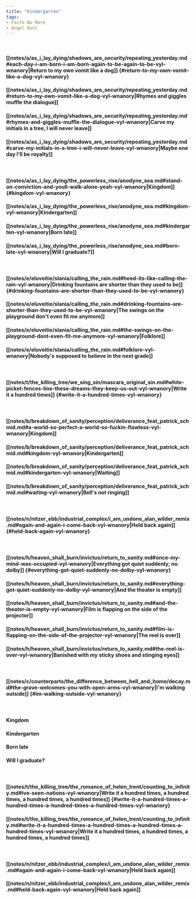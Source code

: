 ```yaml
---
title: "Kindergarten"
tags:
- Faith No More
- Angel Dust
---
```

&nbsp;
#### [[notes/a/as_i_lay_dying/shadows_are_security/repeating_yesterday.md#each-day-i-am-born-i-am-born-again-to-be-again-to-be-vyl-wnanory|Return to my own vomit like a dog]] {#return-to-my-own-vomit-like-a-dog-vyl-wnanory}
#### [[notes/a/as_i_lay_dying/shadows_are_security/repeating_yesterday.md#return-to-my-own-vomit-like-a-dog-vyl-wnanory|Rhymes and giggles muffle the dialogue]]
#### [[notes/a/as_i_lay_dying/shadows_are_security/repeating_yesterday.md#rhymes-and-giggles-muffle-the-dialogue-vyl-wnanory|Carve my initials in a tree, I will never leave]]
#### [[notes/a/as_i_lay_dying/shadows_are_security/repeating_yesterday.md#carve-my-initials-in-a-tree-i-will-never-leave-vyl-wnanory|Maybe one day I'll be royalty]]
&nbsp;
#### [[notes/a/as_i_lay_dying/the_powerless_rise/anodyne_sea.md#stand-on-conviction-and-youll-walk-alone-yeah-vyl-wnanory|Kingdom]] {#kingdom-vyl-wnanory}
#### [[notes/a/as_i_lay_dying/the_powerless_rise/anodyne_sea.md#kingdom-vyl-wnanory|Kindergarten]]
#### [[notes/a/as_i_lay_dying/the_powerless_rise/anodyne_sea.md#kindergarten-vyl-wnanory|Born late]]
#### [[notes/a/as_i_lay_dying/the_powerless_rise/anodyne_sea.md#born-late-vyl-wnanory|Will I graduate?]]
&nbsp;
#### [[notes/e/eluveitie/slania/calling_the_rain.md#heed-its-like-calling-the-rain-vyl-wnanory|Drinking fountains are shorter than they used to be]] {#drinking-fountains-are-shorter-than-they-used-to-be-vyl-wnanory}
#### [[notes/e/eluveitie/slania/calling_the_rain.md#drinking-fountains-are-shorter-than-they-used-to-be-vyl-wnanory|The swings on the playground don't even fit me anymore]]
#### [[notes/e/eluveitie/slania/calling_the_rain.md#the-swings-on-the-playground-dont-even-fit-me-anymore-vyl-wnanory|Folklore]]
#### [[notes/e/eluveitie/slania/calling_the_rain.md#folklore-vyl-wnanory|Nobody's supposed to believe in the next grade]]
&nbsp;
#### [[notes/t/the_killing_tree/we_sing_sin/mascara_original_sin.md#white-picket-fences-line-these-dreams-they-keep-us-out-vyl-wnanory|Write it a hundred times]] {#write-it-a-hundred-times-vyl-wnanory}
&nbsp;
#### [[notes/b/breakdown_of_sanity/perception/deliverance_feat_patrick_schmid.md#a-world-so-perfect-a-world-so-fuckin-flawless-vyl-wnanory|Kingdom]]
#### [[notes/b/breakdown_of_sanity/perception/deliverance_feat_patrick_schmid.md#kingdom-vyl-wnanory|Kindergarten]]
#### [[notes/b/breakdown_of_sanity/perception/deliverance_feat_patrick_schmid.md#kindergarten-vyl-wnanory|Waiting]]
#### [[notes/b/breakdown_of_sanity/perception/deliverance_feat_patrick_schmid.md#waiting-vyl-wnanory|Bell's not ringing]]
&nbsp;
#### [[notes/n/nitzer_ebb/industrial_complex/i_am_undone_alan_wilder_remix.md#again-and-again-i-come-back-vyl-wnanory|Held back again]] {#held-back-again-vyl-wnanory}
&nbsp;
#### [[notes/h/heaven_shall_burn/invictus/return_to_sanity.md#once-my-mind-was-occupied-vyl-wnanory|Everything got quiet suddenly; no dolby]] {#everything-got-quiet-suddenly-no-dolby-vyl-wnanory}
#### [[notes/h/heaven_shall_burn/invictus/return_to_sanity.md#everything-got-quiet-suddenly-no-dolby-vyl-wnanory|And the theater is empty]]
#### [[notes/h/heaven_shall_burn/invictus/return_to_sanity.md#and-the-theater-is-empty-vyl-wnanory|Film is flapping on the side of the projector]]
#### [[notes/h/heaven_shall_burn/invictus/return_to_sanity.md#film-is-flapping-on-the-side-of-the-projector-vyl-wnanory|The reel is over]]
#### [[notes/h/heaven_shall_burn/invictus/return_to_sanity.md#the-reel-is-over-vyl-wnanory|Banished with my sticky shoes and stinging eyes]]
&nbsp;
#### [[notes/c/counterparts/the_difference_between_hell_and_home/decay.md#the-grave-welcomes-you-with-open-arms-vyl-wnanory|I'm walking outside]] {#im-walking-outside-vyl-wnanory}
&nbsp;
#### Kingdom
#### Kindergarten
#### Born late
#### Will I graduate?
&nbsp;
#### [[notes/t/the_killing_tree/the_romance_of_helen_trent/counting_to_infinity.md#ive-seen-nations-vyl-wnanory|Write it a hundred times, a hundred times, a hundred times, a hundred times]] {#write-it-a-hundred-times-a-hundred-times-a-hundred-times-a-hundred-times-vyl-wnanory}
#### [[notes/t/the_killing_tree/the_romance_of_helen_trent/counting_to_infinity.md#write-it-a-hundred-times-a-hundred-times-a-hundred-times-a-hundred-times-vyl-wnanory|Write it a hundred times, a hundred times, a hundred times, a hundred times]]
&nbsp;
#### [[notes/n/nitzer_ebb/industrial_complex/i_am_undone_alan_wilder_remix.md#again-and-again-i-come-back-vyl-wnanory|Held back again]]
#### [[notes/n/nitzer_ebb/industrial_complex/i_am_undone_alan_wilder_remix.md#held-back-again-vyl-wnanory|Held back again]]
